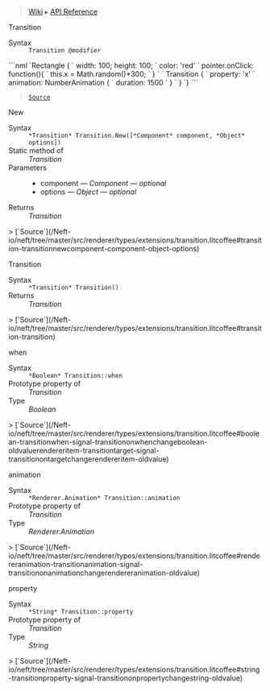 > [Wiki](Home) ▸ [API Reference](API-Reference)

Transition
<dl><dt>Syntax</dt><dd><code>Transition @modifier</code></dd></dl>
```nml
`Rectangle {
`   width: 100; height: 100;
`   color: 'red'
`   pointer.onClick: function(){
`       this.x = Math.random()*300;
`   }
`
`   Transition {
`       property: 'x'
`       animation: NumberAnimation {
`           duration: 1500
`       }
`   }
`}
```

> [`Source`](/Neft-io/neft/tree/master/src/renderer/types/extensions/transition.litcoffee#transition-modifier)

New
<dl><dt>Syntax</dt><dd><code>&#x2A;Transition&#x2A; Transition.New([&#x2A;Component&#x2A; component, &#x2A;Object&#x2A; options])</code></dd><dt>Static method of</dt><dd><i>Transition</i></dd><dt>Parameters</dt><dd><ul><li>component — <i>Component</i> — <i>optional</i></li><li>options — <i>Object</i> — <i>optional</i></li></ul></dd><dt>Returns</dt><dd><i>Transition</i></dd></dl>
> [`Source`](/Neft-io/neft/tree/master/src/renderer/types/extensions/transition.litcoffee#transition-transitionnewcomponent-component-object-options)

Transition
<dl><dt>Syntax</dt><dd><code>&#x2A;Transition&#x2A; Transition()</code></dd><dt>Returns</dt><dd><i>Transition</i></dd></dl>
> [`Source`](/Neft-io/neft/tree/master/src/renderer/types/extensions/transition.litcoffee#transition-transition)

when
<dl><dt>Syntax</dt><dd><code>&#x2A;Boolean&#x2A; Transition::when</code></dd><dt>Prototype property of</dt><dd><i>Transition</i></dd><dt>Type</dt><dd><i>Boolean</i></dd></dl>
> [`Source`](/Neft-io/neft/tree/master/src/renderer/types/extensions/transition.litcoffee#boolean-transitionwhen-signal-transitiononwhenchangeboolean-oldvaluerendereritem-transitiontarget-signal-transitionontargetchangerendereritem-oldvalue)

animation
<dl><dt>Syntax</dt><dd><code>&#x2A;Renderer.Animation&#x2A; Transition::animation</code></dd><dt>Prototype property of</dt><dd><i>Transition</i></dd><dt>Type</dt><dd><i>Renderer.Animation</i></dd></dl>
> [`Source`](/Neft-io/neft/tree/master/src/renderer/types/extensions/transition.litcoffee#rendereranimation-transitionanimation-signal-transitiononanimationchangerendereranimation-oldvalue)

property
<dl><dt>Syntax</dt><dd><code>&#x2A;String&#x2A; Transition::property</code></dd><dt>Prototype property of</dt><dd><i>Transition</i></dd><dt>Type</dt><dd><i>String</i></dd></dl>
> [`Source`](/Neft-io/neft/tree/master/src/renderer/types/extensions/transition.litcoffee#string-transitionproperty-signal-transitiononpropertychangestring-oldvalue)

